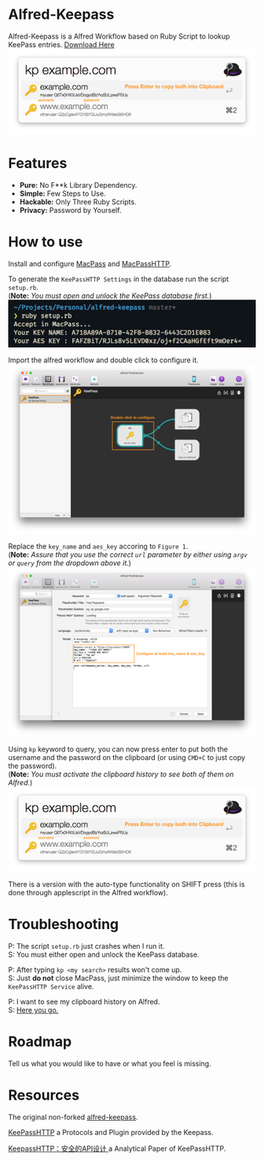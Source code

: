 # Alfred-Keepass
Alfred-Keepass is a Alfred Workflow based on Ruby Script to lookup KeePass entries. 
[Download Here](https://github.com/vabatta/alfred-keepass/releases)  
![result of a query](./screenshot/alfred_keepass_4.png)

# Features
 * **Pure:** No F**k Library Dependency.
 * **Simple:** Few Steps to Use.
 * **Hackable:** Only Three Ruby Scripts.
 * **Privacy:** Password by Yourself. 

# How to use
Install and configure [MacPass](https://github.com/mstarke/MacPass) and [MacPassHTTP](https://github.com/MacPass/MacPassHTTP).

To generate the `KeePassHTTP Settings` in the database run the script `setup.rb`.  
(**Note:** *You must open and unlock the KeePass database first.*)
![ruby.rb script output](./screenshot/alfred_keepass_1.png)

Import the alfred workflow and double click to configure it.
![workflow imported](./screenshot/alfred_keepass_2.png)

Replace the `key_name` and `aes_key` accoring to `Figure 1`.  
(**Note:** *Assure that you use the correct `url` parameter by either using `argv` or `query` from 
the dropdown above it.*)
![configure the workflow](./screenshot/alfred_keepass_3.png)

Using `kp` keyword to query, you can now press enter to put both the username and the password 
on the clipboard (or using `CMD+C` to just copy the password).  
(**Note:** *You must activate the clipboard history to see both of them on Alfred.*)
![result of a query](./screenshot/alfred_keepass_4.png)

There is a version with the auto-type functionality on SHIFT press (this is done through applescript in the Alfred workflow).

# Troubleshooting
P: The script `setup.rb` just crashes when I run it.  
S: You must either open and unlock the KeePass database.  

P: After typing `kp <my search>` results won't come up.  
S: Just **do not** close MacPass, just minimize the window to keep the `KeePassHTTP Service` alive.  

P: I want to see my clipboard history on Alfred.  
S: [Here you go.](https://www.alfredapp.com/help/features/clipboard/#clipboard-history)  

# Roadmap
Tell us what you would like to have or what you feel is missing.

# Resources
The original non-forked [alfred-keepass](https://github.com/samueldeng/alfred-keepass).

[KeePassHTTP](https://github.com/pfn/keepasshttp) a Protocols and Plugin provided by the Keepass.

[KeepassHTTP：安全的API设计
](http://blog.shuolingdeng.com/2016/10/keepasshttpapi.html) a Analytical Paper of KeePassHTTP. 
